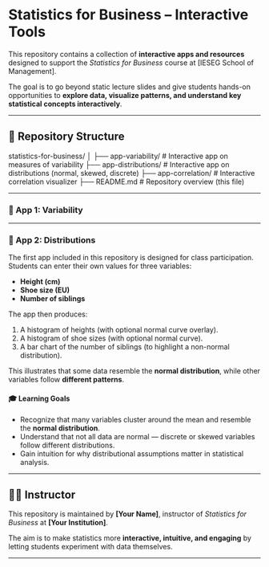 # Statistics for Business – Interactive Tools

This repository contains a collection of **interactive apps and resources** designed to support the *Statistics for Business* course at [IESEG School of Management].  

The goal is to go beyond static lecture slides and give students hands-on opportunities to **explore data, visualize patterns, and understand key statistical concepts interactively**.

---

## 📂 Repository Structure

statistics-for-business/
│
├── app-variability/ # Interactive app on measures of variability
├── app-distributions/ # Interactive app on distributions (normal, skewed, discrete)
├── app-correlation/ # Interactive correlation visualizer
├── README.md # Repository overview (this file)

---

### 🚀 App 1: Variability


---

### 🚀 App 2: Distributions

The first app included in this repository is designed for class participation.  
Students can enter their own values for three variables:

- **Height (cm)**  
- **Shoe size (EU)**  
- **Number of siblings**  

The app then produces:

1. A histogram of heights (with optional normal curve overlay).  
2. A histogram of shoe sizes (with optional normal curve).  
3. A bar chart of the number of siblings (to highlight a non-normal distribution).  

This illustrates that some data resemble the **normal distribution**, while other variables follow **different patterns**.

#### 🎓 Learning Goals

- Recognize that many variables cluster around the mean and resemble the **normal distribution**.  
- Understand that not all data are normal — discrete or skewed variables follow different distributions.  
- Gain intuition for why distributional assumptions matter in statistical analysis.  

---

## 👩‍🏫 Instructor

This repository is maintained by **[Your Name]**, instructor of *Statistics for Business* at **[Your Institution]**.  

The aim is to make statistics more **interactive, intuitive, and engaging** by letting students experiment with data themselves.

---
